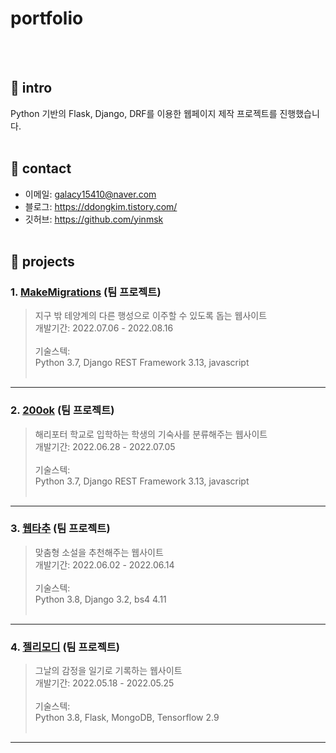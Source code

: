 # portfolio
<br><br/>

## 🥕 intro
Python 기반의 Flask, Django, DRF를 이용한 웹페이지 제작 프로젝트를 진행했습니다.
<br><br/>

## 🥕 contact
* 이메일: galacy15410@naver.com
* 블로그: https://ddongkim.tistory.com/
* 깃허브: https://github.com/yinmsk
<br><br/>

## 🥕 projects
### 1. [MakeMigrations](https://github.com/yinmsk/WM_back) (팀 프로젝트)
> 지구 밖 테양계의 다른 행성으로 이주할 수 있도록 돕는 웹사이트<br>
개발기간: 2022.07.06 - 2022.08.16
<br><br/>
기술스텍:<br>
Python 3.7, Django REST Framework 3.13, javascript
<br><br/>
***

### 2. [200ok](https://github.com/yinmsk/200ok_backend) (팀 프로젝트)
> 해리포터 학교로 입학하는 학생의 기숙사를 분류해주는 웹사이트<br>
개발기간: 2022.06.28 - 2022.07.05
<br><br/>
기술스텍:<br>
Python 3.7, Django REST Framework 3.13, javascript
<br><br/>
***

### 3. [웹타추](https://github.com/yinmsk/webtachu) (팀 프로젝트)
> 맞춤형 소설을 추천해주는 웹사이트<br>
개발기간: 2022.06.02 - 2022.06.14
<br><br/>
기술스텍:<br>
Python 3.8, Django 3.2, bs4 4.11
<br><br/>
***

### 4. [젤리모디](https://github.com/yinmsk/Jellymodi_team) (팀 프로젝트)
> 그날의 감정을 일기로 기록하는 웹사이트<br>
개발기간: 2022.05.18 - 2022.05.25
<br><br/>
기술스텍:<br>
Python 3.8, Flask, MongoDB, Tensorflow 2.9
<br><br/>
***
